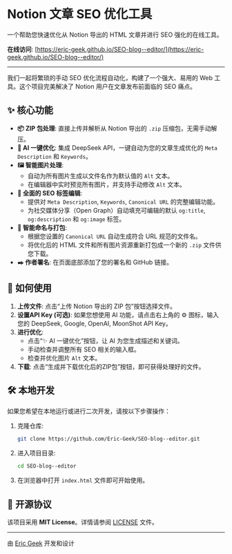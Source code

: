 # Notion 文章 SEO 优化工具

一个帮助您快速优化从 Notion 导出的 HTML 文章并进行 SEO 强化的在线工具。

**在线访问**: [https://eric-geek.github.io/SEO-blog--editor/](https://eric-geek.github.io/SEO-blog--editor/)

---

我们一起将繁琐的手动 SEO 优化流程自动化，构建了一个强大、易用的 Web 工具。这个项目完美解决了 Notion 用户在文章发布前面临的 SEO 痛点。

## ✨ 核心功能

- **📦 ZIP 包处理**: 直接上传并解析从 Notion 导出的 `.zip` 压缩包，无需手动解压。
- **🤖 AI 一键优化**: 集成 DeepSeek API，一键自动为您的文章生成优化的 `Meta Description` 和 `Keywords`。
- **🖼️ 智能图片处理**:
  - 自动为所有图片生成以文件名作为默认值的 `Alt` 文本。
  - 在编辑器中实时预览所有图片，并支持手动修改 `Alt` 文本。
- **📝 全面的 SEO 标签编辑**:
  - 提供对 `Meta Description`, `Keywords`, `Canonical URL` 的完整编辑功能。
  - 为社交媒体分享（Open Graph）自动填充可编辑的默认 `og:title`, `og:description` 和 `og:image` 标签。
- **🔗 智能命名与打包**:
  - 根据您设置的 `Canonical URL` 自动生成符合 URL 规范的文件名。
  - 将优化后的 HTML 文件和所有图片资源重新打包成一个新的 `.zip` 文件供您下载。
- **✒️ 作者署名**: 在页面底部添加了您的署名和 GitHub 链接。

## 🚀 如何使用

1.  **上传文件**: 点击“上传 Notion 导出的 ZIP 包”按钮选择文件。
2.  **设置API Key (可选)**: 如果您想使用 AI 功能，请点击右上角的 ⚙️ 图标，输入您的 DeepSeek, Google, OpenAI, MoonShot API Key。
3.  **进行优化**:
    - 点击“✨ AI 一键优化”按钮，让 AI 为您生成描述和关键词。
    - 手动检查并调整所有 SEO 相关的输入框。
    - 检查并优化图片 `Alt` 文本。
4.  **下载**: 点击“生成并下载优化后的ZIP包”按钮，即可获得处理好的文件。

## 🛠️ 本地开发

如果您希望在本地运行或进行二次开发，请按以下步骤操作：

1.  克隆仓库:
    ```bash
    git clone https://github.com/Eric-Geek/SEO-blog--editor.git
    ```
2.  进入项目目录:
    ```bash
    cd SEO-blog--editor
    ```
3.  在浏览器中打开 `index.html` 文件即可开始使用。

## 📄 开源协议

该项目采用 **MIT License**。详情请参阅 [LICENSE](LICENSE) 文件。

---
由 [Eric Geek](https://github.com/eric-geek) 开发和设计 
